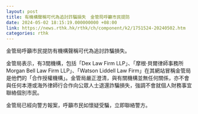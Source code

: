 ```yaml
---
layout: post
title: 有機構聲稱可代為追討詐騙損失　金管局呼籲市民提防
date: 2024-05-02 18:15:19.000000000 +08:00
link: https://news.rthk.hk/rthk/ch/component/k2/1751524-20240502.htm
categories: rthk
---
```


金管局呼籲市民提防有機構聲稱可代為追討詐騙損失。

金管局表示，有3間機構，包括「Dex Law Firm LLP」、「摩根‧貝爾律師事務所 Morgan Bell Law Firm LLP」、「Watson Liddell Law Firm」在其網站冒稱金管局是他們的「合作授權機構」。金管局嚴正澄清，與有關機構並無任何關係，亦不會與任何本港或海外律師行合作向公眾人士退還詐騙損失，強調不會就個人財務事宜聯絡個別市民。

金管局已經向警方報案，呼籲市民如懷疑受騙，立即聯絡警方。
